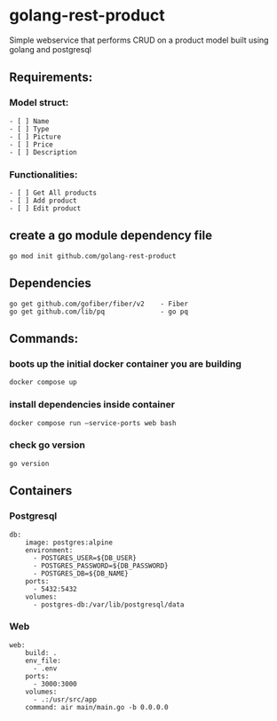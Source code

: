 # golang-rest-product
Simple webservice that performs CRUD on a product model built using golang and postgresql

## Requirements:
### Model struct:
    - [ ] Name
    - [ ] Type
    - [ ] Picture
    - [ ] Price
    - [ ] Description

### Functionalities:
    - [ ] Get All products
    - [ ] Add product
    - [ ] Edit product



## create a go module dependency file
```go mod init github.com/golang-rest-product```

## Dependencies
```
go get github.com/gofiber/fiber/v2    - Fiber
go get github.com/lib/pq              - go pq
```


## Commands:
### boots up the initial docker container you are building
```docker compose up``` 		


### install dependencies inside container 
```docker compose run —service-ports web bash```

### check go version 
``` go version ```


## Containers
### Postgresql
```
db:
    image: postgres:alpine
    environment:
      - POSTGRES_USER=${DB_USER}
      - POSTGRES_PASSWORD=${DB_PASSWORD}
      - POSTGRES_DB=${DB_NAME}
    ports:
      - 5432:5432
    volumes:
      - postgres-db:/var/lib/postgresql/data
```      

### Web
```
web:
    build: .
    env_file:
      - .env
    ports:
      - 3000:3000
    volumes:
      - .:/usr/src/app
    command: air main/main.go -b 0.0.0.0
```